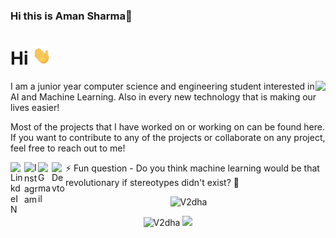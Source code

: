 ### Hi this is Aman Sharma👋

<!--
**mrperfectpandit/mrperfectpandit** is a ✨ _special_ ✨ repository because its `README.md` (this file) appears on your GitHub profile.

Here are some ideas to get you started:

- 🔭 I’m currently working on ...
- 🌱 I’m currently learning ...
- 👯 I’m looking to collaborate on ...
- 🤔 I’m looking for help with ...
- 💬 Ask me about ...
- 📫 How to reach me: ...
- 😄 Pronouns: ...
- ⚡ Fun fact: ...
-->

<h1> Hi <img src="https://raw.githubusercontent.com/ABSphreak/ABSphreak/master/gifs/Hi.gif" width="30px"> </h2>
<img  align='right' src="https://giphy.com/gifs/looneytunesworldofmayhem-world-of-mayhem-looney-tunes-ltwom-RbDKaczqWovIugyJmW/fullscreen7">
I am a junior year computer science and engineering student interested in AI and Machine Learning. Also in every new technology that is making our lives easier!

Most of the projects that I have worked on or working on can be found here. If you want to contribute to any of the projects or collaborate on any project, feel free to reach out to me!

<a target="_blank" href="www.linkedin.com/in/aman-sharma-01b185190/">
  <img align="left" alt="LinkdeIN" width="22px" src="https://cdn.jsdelivr.net/npm/simple-icons@v3/icons/linkedin.svg" />
</a>  <a target="_blank" href="https://www.instagram.com/aman___sharma/">
  <img align="left" alt="Instagram" width="22px" src="https://cdn.jsdelivr.net/npm/simple-icons@v3/icons/instagram.svg" /></a>  <a target="_blank" href="mailto:aman.sharmatds1999@gmail.com"> 
  <img align="left" alt="Gmail" width="22px" src="https://cdn.jsdelivr.net/npm/simple-icons@v3/icons/gmail.svg" />
</a>  <a target="_blank" href="https://portfolioaman.herokuapp.com/">
  <img align="left" alt="Devto" width="22px" src="https://cdn.jsdelivr.net/npm/simple-icons@v3/icons/dev-dot-to.svg" />
</a>   


⚡ Fun question - Do you think machine learning would be that revolutionary if stereotypes didn't exist? :thinking:
<!--
 Reach out to me on :point_right: [![Linkedin Badge](https://img.shields.io/badge/-Linkedin-4169E1?style=flat-square&logo=Linkedin&logoColor=white&&link=https://www.linkedin.com/in/vividha-rawat-761905143/)](https://www.linkedin.com/in/vividha-rawat-761905143/)
[![Medium Badge](https://img.shields.io/badge/-Medium-000?style=flat-square&logo=Medium&logoColor=white&&link=https://medium.com/@rvividha)](https://medium.com/@rvividha)
[![Gmail Badge](https://img.shields.io/badge/-Gmail-c14438?style=flat-square&logo=Gmail&logoColor=white&link=mailto:rvividha@gmail.com)](mailto:rvividha@gmail.com)
-->
<p align="center">
 <img src="https://github-readme-stats.vercel.app/api?username=V2dha&show_icons=true&title_color=4E1C94&icon_color=4E1C94&text_color=0F0321&bg_color=FFFFFF" alt="V2dha"/> 
</p>
<p align="center">  <img src="https://komarev.com/ghpvc/?username=V2dha" alt="V2dha" /> <a href="https://twitter.com/Vvdha"> <img src="https://img.shields.io/twitter/url/https/twitter.com/Vvdha.svg?style=social&label=Follow%20%40Vvdha" /> </a> </p> 
